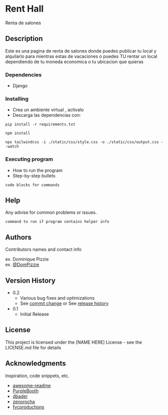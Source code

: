 # Rent Hall
Renta de salones 
## Description
Este es una pagina de renta de salones donde puedes publicar tu local y alquilarlo para mientras estas de vacaciones 
o puedes TU rentar un local dependiendo de tu moneda economica o tu ubicacion que quieras 

### Dependencies
* Django

### Installing

* Crea un ambiente virtual , activalo 
* Descarga las dependencias con:
```
pip install -r requirements.txt
```
```
npm install
```
```
npx tailwindcss -i ./static/css/style.css -o ./static/css/output.css --watch  
```

### Executing program

* How to run the program
* Step-by-step bullets
```
code blocks for commands
```

## Help

Any advise for common problems or issues.
```
command to run if program contains helper info
```

## Authors

Contributors names and contact info

ex. Dominique Pizzie  
ex. [@DomPizzie](https://twitter.com/dompizzie)

## Version History

* 0.2
    * Various bug fixes and optimizations
    * See [commit change]() or See [release history]()
* 0.1
    * Initial Release

## License

This project is licensed under the [NAME HERE] License - see the LICENSE.md file for details

## Acknowledgments

Inspiration, code snippets, etc.
* [awesome-readme](https://github.com/matiassingers/awesome-readme)
* [PurpleBooth](https://gist.github.com/PurpleBooth/109311bb0361f32d87a2)
* [dbader](https://github.com/dbader/readme-template)
* [zenorocha](https://gist.github.com/zenorocha/4526327)
* [fvcproductions](https://gist.github.com/fvcproductions/1bfc2d4aecb01a834b46)